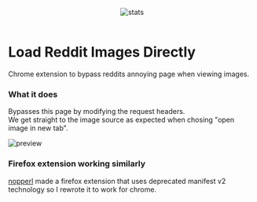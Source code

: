 <p align="center">
  <img alt="stats" src="https://i.imgur.com/vAmDmOh.png">
  <br><br>
</p>

# Load Reddit Images Directly

Chrome extension to bypass reddits annoying page when viewing images.

### What it does

Bypasses this page by modifying the request headers.  
We get straight to the image source as expected when chosing "open image in new tab".  

![preview](https://i.imgur.com/89ebkof.png)

### Firefox extension working similarly

[nopperl](https://github.com/nopperl/load-reddit-images-directly) made a firefox extension that uses deprecated manifest v2 technology so I rewrote it to work for chrome.
